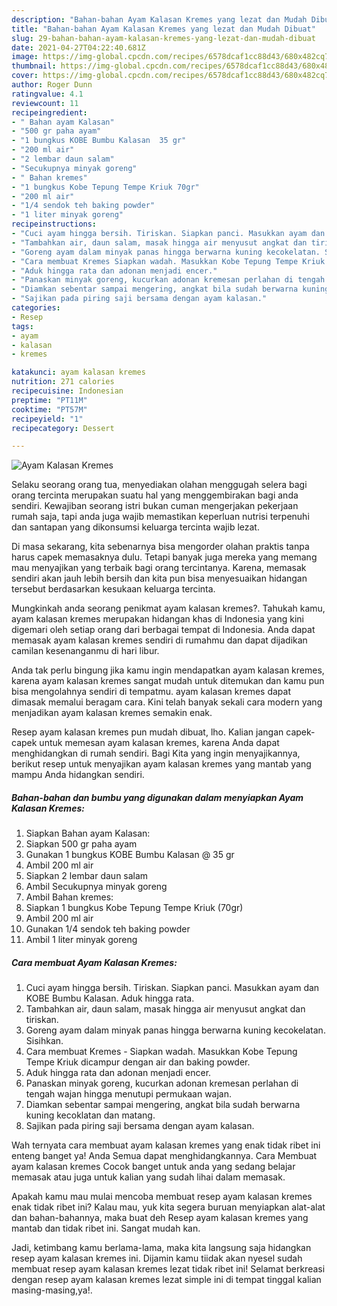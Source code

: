 ```yaml
---
description: "Bahan-bahan Ayam Kalasan Kremes yang lezat dan Mudah Dibuat"
title: "Bahan-bahan Ayam Kalasan Kremes yang lezat dan Mudah Dibuat"
slug: 29-bahan-bahan-ayam-kalasan-kremes-yang-lezat-dan-mudah-dibuat
date: 2021-04-27T04:22:40.681Z
image: https://img-global.cpcdn.com/recipes/6578dcaf1cc88d43/680x482cq70/ayam-kalasan-kremes-foto-resep-utama.jpg
thumbnail: https://img-global.cpcdn.com/recipes/6578dcaf1cc88d43/680x482cq70/ayam-kalasan-kremes-foto-resep-utama.jpg
cover: https://img-global.cpcdn.com/recipes/6578dcaf1cc88d43/680x482cq70/ayam-kalasan-kremes-foto-resep-utama.jpg
author: Roger Dunn
ratingvalue: 4.1
reviewcount: 11
recipeingredient:
- " Bahan ayam Kalasan"
- "500 gr paha ayam"
- "1 bungkus KOBE Bumbu Kalasan  35 gr"
- "200 ml air"
- "2 lembar daun salam"
- "Secukupnya minyak goreng"
- " Bahan kremes"
- "1 bungkus Kobe Tepung Tempe Kriuk 70gr"
- "200 ml air"
- "1/4 sendok teh baking powder"
- "1 liter minyak goreng"
recipeinstructions:
- "Cuci ayam hingga bersih. Tiriskan. Siapkan panci. Masukkan ayam dan KOBE Bumbu Kalasan. Aduk hingga rata."
- "Tambahkan air, daun salam, masak hingga air menyusut angkat dan tiriskan."
- "Goreng ayam dalam minyak panas hingga berwarna kuning kecokelatan. Sisihkan."
- "Cara membuat Kremes Siapkan wadah. Masukkan Kobe Tepung Tempe Kriuk dicampur dengan air dan baking powder."
- "Aduk hingga rata dan adonan menjadi encer."
- "Panaskan minyak goreng, kucurkan adonan kremesan perlahan di tengah wajan hingga menutupi permukaan wajan."
- "Diamkan sebentar sampai mengering, angkat bila sudah berwarna kuning kecoklatan dan matang."
- "Sajikan pada piring saji bersama dengan ayam kalasan."
categories:
- Resep
tags:
- ayam
- kalasan
- kremes

katakunci: ayam kalasan kremes 
nutrition: 271 calories
recipecuisine: Indonesian
preptime: "PT11M"
cooktime: "PT57M"
recipeyield: "1"
recipecategory: Dessert

---
```



![Ayam Kalasan Kremes](https://img-global.cpcdn.com/recipes/6578dcaf1cc88d43/680x482cq70/ayam-kalasan-kremes-foto-resep-utama.jpg)

Selaku seorang orang tua, menyediakan olahan menggugah selera bagi orang tercinta merupakan suatu hal yang menggembirakan bagi anda sendiri. Kewajiban seorang istri bukan cuman mengerjakan pekerjaan rumah saja, tapi anda juga wajib memastikan keperluan nutrisi terpenuhi dan santapan yang dikonsumsi keluarga tercinta wajib lezat.

Di masa  sekarang, kita sebenarnya bisa mengorder olahan praktis tanpa harus capek memasaknya dulu. Tetapi banyak juga mereka yang memang mau menyajikan yang terbaik bagi orang tercintanya. Karena, memasak sendiri akan jauh lebih bersih dan kita pun bisa menyesuaikan hidangan tersebut berdasarkan kesukaan keluarga tercinta. 



Mungkinkah anda seorang penikmat ayam kalasan kremes?. Tahukah kamu, ayam kalasan kremes merupakan hidangan khas di Indonesia yang kini digemari oleh setiap orang dari berbagai tempat di Indonesia. Anda dapat memasak ayam kalasan kremes sendiri di rumahmu dan dapat dijadikan camilan kesenanganmu di hari libur.

Anda tak perlu bingung jika kamu ingin mendapatkan ayam kalasan kremes, karena ayam kalasan kremes sangat mudah untuk ditemukan dan kamu pun bisa mengolahnya sendiri di tempatmu. ayam kalasan kremes dapat dimasak memalui beragam cara. Kini telah banyak sekali cara modern yang menjadikan ayam kalasan kremes semakin enak.

Resep ayam kalasan kremes pun mudah dibuat, lho. Kalian jangan capek-capek untuk memesan ayam kalasan kremes, karena Anda dapat menghidangkan di rumah sendiri. Bagi Kita yang ingin menyajikannya, berikut resep untuk menyajikan ayam kalasan kremes yang mantab yang mampu Anda hidangkan sendiri.

<!--inarticleads1-->

##### Bahan-bahan dan bumbu yang digunakan dalam menyiapkan Ayam Kalasan Kremes:

1. Siapkan  Bahan ayam Kalasan:
1. Siapkan 500 gr paha ayam
1. Gunakan 1 bungkus KOBE Bumbu Kalasan @ 35 gr
1. Ambil 200 ml air
1. Siapkan 2 lembar daun salam
1. Ambil Secukupnya minyak goreng
1. Ambil  Bahan kremes:
1. Siapkan 1 bungkus Kobe Tepung Tempe Kriuk (70gr)
1. Ambil 200 ml air
1. Gunakan 1/4 sendok teh baking powder
1. Ambil 1 liter minyak goreng




<!--inarticleads2-->

##### Cara membuat Ayam Kalasan Kremes:

1. Cuci ayam hingga bersih. Tiriskan. Siapkan panci. Masukkan ayam dan KOBE Bumbu Kalasan. Aduk hingga rata.
1. Tambahkan air, daun salam, masak hingga air menyusut angkat dan tiriskan.
1. Goreng ayam dalam minyak panas hingga berwarna kuning kecokelatan. Sisihkan.
1. Cara membuat Kremes - Siapkan wadah. Masukkan Kobe Tepung Tempe Kriuk dicampur dengan air dan baking powder.
1. Aduk hingga rata dan adonan menjadi encer.
1. Panaskan minyak goreng, kucurkan adonan kremesan perlahan di tengah wajan hingga menutupi permukaan wajan.
1. Diamkan sebentar sampai mengering, angkat bila sudah berwarna kuning kecoklatan dan matang.
1. Sajikan pada piring saji bersama dengan ayam kalasan.




Wah ternyata cara membuat ayam kalasan kremes yang enak tidak ribet ini enteng banget ya! Anda Semua dapat menghidangkannya. Cara Membuat ayam kalasan kremes Cocok banget untuk anda yang sedang belajar memasak atau juga untuk kalian yang sudah lihai dalam memasak.

Apakah kamu mau mulai mencoba membuat resep ayam kalasan kremes enak tidak ribet ini? Kalau mau, yuk kita segera buruan menyiapkan alat-alat dan bahan-bahannya, maka buat deh Resep ayam kalasan kremes yang mantab dan tidak ribet ini. Sangat mudah kan. 

Jadi, ketimbang kamu berlama-lama, maka kita langsung saja hidangkan resep ayam kalasan kremes ini. Dijamin kamu tiidak akan nyesel sudah membuat resep ayam kalasan kremes lezat tidak ribet ini! Selamat berkreasi dengan resep ayam kalasan kremes lezat simple ini di tempat tinggal kalian masing-masing,ya!.

